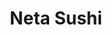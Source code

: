 ---
layout: place
title: "Neta Sushi"
permalink: /illinois/park-ridge/neta-sushi.html
stateAbbr: IL
stateName: Illinois
cityName: Park Ridge
seo:
  name: "Neta Sushi"
  type: Restaurant
  links: null
description: "Neta Sushi serves delicious sushi in Park Ridge, Illinois. Try fresh Japanese dishes for a great dining experience. "
place_id: ChIJVSTVi5zJD4gRFI6zE7OR_jo
photos:
  - name: >-
      places/ChIJVSTVi5zJD4gRFI6zE7OR_jo/photos/AeeoHcJdpYVz7XM-eeeye0mcK-UMc_2RcfICVknAfD1SRSwF5K4V-rzG2yN5cHQu49wTLiJ0QNATz4QR2fgh4kobUOp1WbKOM0hp0GzMypFE5Fjxx54NwpCUiOtBwh0Tj0WfII1BMoOWpBF5loZXKZCtiJ537lhidBnCy23KE_A66SwryWaBGGqbPgUlc5e1xOgER0xw1ABW70IEdHLl5YLpY-3CJVuQR4isd2Gc5xEgS3xDCfgjMmEe5U50Saea-WZChWkL-bIbO-CKJKbAkCvuNlW2PPWBgBRTdi6ZdxKw3uD9MQ
    widthPx: 4032
    heightPx: 3024
    authorAttributions:
      - displayName: Neta Sushi
        uri: https://maps.google.com/maps/contrib/101004718400605852812
        photoUri: >-
          https://lh3.googleusercontent.com/a-/ALV-UjUH182t-4WbxONm2dF_J79UWWJQBlTAT0-iXAaPfT5tzKrbFJs=s100-p-k-no-mo
    flagContentUri: >-
      https://www.google.com/local/imagery/report/?cb_client=maps_api_places.places_api&image_key=!1e10!2sAF1QipNLMNXfQRLI1YRPA_ad5QYojTeiqyoyyPErxU0B&hl=en-US
    googleMapsUri: >-
      https://www.google.com/maps/place//data=!3m4!1e2!3m2!1sAF1QipNLMNXfQRLI1YRPA_ad5QYojTeiqyoyyPErxU0B!2e10!4m2!3m1!1s0x880fc99c8bd52455:0x3afe91b313b38e14
  - name: >-
      places/ChIJVSTVi5zJD4gRFI6zE7OR_jo/photos/AeeoHcKsSkKRIKLmCkG6fOXXYilvmasC8iDnOsAxXNmtBm54Ji6SxaWImtM71zkG6-N6agDpFYSmWOU_-ZxUrBF0YDdjp0amvTkiR3wyFiAryXEnWEFO-I-Dez8WM0UoXyG3X3P8885xHKm_J2NkuJXTh2BVYZdOu7e9dEqP4IIyybVEi9HBBho9N7PBTmt_CmJ-eeYGa6GF6xN109rfWxPSl2J9zciAFmG3zWfpOkwxnC_xxgUlGOTa5vnh4SVme5WAemqPcGgfueUffZ7iuReWk8Heb31MoUqef305HmG66g7Dhw
    widthPx: 3024
    heightPx: 2621
    authorAttributions:
      - displayName: Neta Sushi
        uri: https://maps.google.com/maps/contrib/101004718400605852812
        photoUri: >-
          https://lh3.googleusercontent.com/a-/ALV-UjUH182t-4WbxONm2dF_J79UWWJQBlTAT0-iXAaPfT5tzKrbFJs=s100-p-k-no-mo
    flagContentUri: >-
      https://www.google.com/local/imagery/report/?cb_client=maps_api_places.places_api&image_key=!1e10!2sAF1QipPDPubD_aWUNkLB7kYs_jnAYAQpHpmKMiNMWFRK&hl=en-US
    googleMapsUri: >-
      https://www.google.com/maps/place//data=!3m4!1e2!3m2!1sAF1QipPDPubD_aWUNkLB7kYs_jnAYAQpHpmKMiNMWFRK!2e10!4m2!3m1!1s0x880fc99c8bd52455:0x3afe91b313b38e14
  - name: >-
      places/ChIJVSTVi5zJD4gRFI6zE7OR_jo/photos/AeeoHcIF_S3S4NzJNjzUIYWjiCLb9Grb6mVoToF3NeLhY1vLeyErixovLZbifx1N1Rmr6P5LnkRPt3y6np2D8WwgSkr9gTNnG7MPCO0tZExySfyhBetQoTxuYRJuYeE7BOATwsFeembBrIpjnhBA0CClApKdhDdcH-oqYU0OyJTGi0JrF3xjkU6-bcYv9OITVEOUYP1wLvt6sbHS2lzCIy8apt0FOYhek1v53I0_xFrgQGVG0sfVK3JK3_MiiW5ShhmBxpcwD6wJHP_aC--8KdatwA7NNIjUasSum48FnypLZ8byW1QtlMUEccs_DouM3lIFfMuFhgZAx6Juhg5xF1FZuwP17aqdTDImAQzXVHZGz4NqFyESKGJfcs5YCn5jbbpkwrzp4J44rlkI4ER001w3GC90luKxusD2kkP55DRQ371__A
    widthPx: 3600
    heightPx: 4800
    authorAttributions:
      - displayName: R Mavrenkov
        uri: https://maps.google.com/maps/contrib/106014210415761381260
        photoUri: >-
          https://lh3.googleusercontent.com/a-/ALV-UjVV2cafn1cdaCrNk21NWVxcfAmtGEnFGdXdMH6npGZcr9ZBvxE=s100-p-k-no-mo
    flagContentUri: >-
      https://www.google.com/local/imagery/report/?cb_client=maps_api_places.places_api&image_key=!1e10!2sCIHM0ogKEICAgMDwj5uCdA&hl=en-US
    googleMapsUri: >-
      https://www.google.com/maps/place//data=!3m4!1e2!3m2!1sCIHM0ogKEICAgMDwj5uCdA!2e10!4m2!3m1!1s0x880fc99c8bd52455:0x3afe91b313b38e14
  - name: >-
      places/ChIJVSTVi5zJD4gRFI6zE7OR_jo/photos/AeeoHcL0yHH3yhPADRklnws69VvNvm8dry2H8T21EahrLHPKWlDMLrLUUREjaAGd3gDcUxj299aW2htGDsUH5nF31352s08GKDyUVPxnVXr5qKCP8xGSsHqaod8jE28zfQRlI60qofzuTBvWk3aKljLhXRtpF4Z1Z4YCJsdIowbORI80hD5QkhEueL0uv4_5ALfJQfUL8yqq6uZpXr2iYf9fpHoGJXQOofEB5VaP5nGBxhwhotKIYqVlsO8iXmso14GrDXpLhzyyESs_rutg0WqLbWuj5GXJ1DU4ulOfmV0loBnvVQ
    widthPx: 2356
    heightPx: 2363
    authorAttributions:
      - displayName: Neta Sushi
        uri: https://maps.google.com/maps/contrib/101004718400605852812
        photoUri: >-
          https://lh3.googleusercontent.com/a-/ALV-UjUH182t-4WbxONm2dF_J79UWWJQBlTAT0-iXAaPfT5tzKrbFJs=s100-p-k-no-mo
    flagContentUri: >-
      https://www.google.com/local/imagery/report/?cb_client=maps_api_places.places_api&image_key=!1e10!2sAF1QipMzVt-2yMHG0OTupXQdz9vksEHLztqwU8GQu7ab&hl=en-US
    googleMapsUri: >-
      https://www.google.com/maps/place//data=!3m4!1e2!3m2!1sAF1QipMzVt-2yMHG0OTupXQdz9vksEHLztqwU8GQu7ab!2e10!4m2!3m1!1s0x880fc99c8bd52455:0x3afe91b313b38e14
  - name: >-
      places/ChIJVSTVi5zJD4gRFI6zE7OR_jo/photos/AeeoHcJcs0xlAjh0y3rbXiB40sl62hEe7JUVc5YnfN4vPa8vB1NApahAnffaX9dNHpJ5D_V34z1CLMO5m7LwFLFnnAeqH1QbBpO4hH_uJ_jfOmuVXSy8n5vMpV7_j_Ty8h5hxMFNvYq7bJq8Sopv2F9apJRqkjino8Y8QbGoUxpaZCuKHmJP3oseAfMskD_VnLtc7rUHYAQrH3Le3t1Ea3owkPbooO6Mb9o-4BI02QBYemPXjWXY5wY9ijyX4EeP9a7SNQc_Z5ZMmCZWKxI_ye_up5lUEpSazxM0PWFItEIxK3LMXg
    widthPx: 4032
    heightPx: 3024
    authorAttributions:
      - displayName: Neta Sushi
        uri: https://maps.google.com/maps/contrib/101004718400605852812
        photoUri: >-
          https://lh3.googleusercontent.com/a-/ALV-UjUH182t-4WbxONm2dF_J79UWWJQBlTAT0-iXAaPfT5tzKrbFJs=s100-p-k-no-mo
    flagContentUri: >-
      https://www.google.com/local/imagery/report/?cb_client=maps_api_places.places_api&image_key=!1e10!2sAF1QipPimkCXX4bKU3aTT_7gI-Mzrc_421cnzOcZ7Gx1&hl=en-US
    googleMapsUri: >-
      https://www.google.com/maps/place//data=!3m4!1e2!3m2!1sAF1QipPimkCXX4bKU3aTT_7gI-Mzrc_421cnzOcZ7Gx1!2e10!4m2!3m1!1s0x880fc99c8bd52455:0x3afe91b313b38e14
  - name: >-
      places/ChIJVSTVi5zJD4gRFI6zE7OR_jo/photos/AeeoHcK9UlL3C9kqTFJW1_tzDWtFHM0ND3yEaNeKJMYexjWKnz39N6tHB3PVWnAvUuU-Exor-8qQxZcO9q545J9wajH5_NhpBojHxhJ0HshWrZaJ1M8LLfsvSpSG-90qXSMzkWAVkTIMorDHQ156Csw2IgZklTm1EqGYygrIDOhatyuJftMXAikYZj7CtB12EMXmcUD2Lvd9LFdumIhW1WQ5WzZMkGjr9gorJJtGNG4-Ty9vuW7Ch_WkVAMI3iPFM27MRNBtZYSp8rnjIvjZimno8r1wHjzYK-DzAj4k7w60CoaCTl7nApqsjJ5-_53uxFnTv9iUCiplfU0glbleNsN2igXarkzoKEGmCiWWCBFAWJZUnHe5pDaK8xL0VecwuMeeSdfWu63aAgW3RUc7rhrH381qMmZuLN8M-qgvB4HgwIob2dDC
    widthPx: 4032
    heightPx: 3024
    authorAttributions:
      - displayName: Joseph Lee
        uri: https://maps.google.com/maps/contrib/112418281184841803762
        photoUri: >-
          https://lh3.googleusercontent.com/a-/ALV-UjVEhGEMbMxdSK-kOPV0anhFS7YVAiCo2f2c0N3jgPjvU2wiOZ7w=s100-p-k-no-mo
    flagContentUri: >-
      https://www.google.com/local/imagery/report/?cb_client=maps_api_places.places_api&image_key=!1e10!2sCIHM0ogKEICAgICPkp2V4AE&hl=en-US
    googleMapsUri: >-
      https://www.google.com/maps/place//data=!3m4!1e2!3m2!1sCIHM0ogKEICAgICPkp2V4AE!2e10!4m2!3m1!1s0x880fc99c8bd52455:0x3afe91b313b38e14
  - name: >-
      places/ChIJVSTVi5zJD4gRFI6zE7OR_jo/photos/AeeoHcLn2pJt4YEXouJm-rQlOiaB-A9TbEJewGezwr5GEReaZcGXMF0aAm8dKJV1AFL1Lv_SfZpenzBRxhbNtpOHrqbv7e0pmIvXTgXA96KoOhfHN1HgAN4dykCY62AHdDFkTz0KkIBa7hZd3oSKlamoNFym1HmPbT_HzVOHtp72oC9IP-ov3Faautujz5TUM0yiY4Tw20fb2sgkd6xJ-RUK4SOdCltAjy719XKsWaavajbqKroCVaEnBf4qlMit7Cv_TkL8Hxllr5PCSre9_n9vdBwNbxXhwVi_dimspZmcJwFJoCIoRYjNgi0JRUHVfVfg2FyW4SZc1hIgva8mkmp1THaPOK1WPHvHNmYDmp1-Md43XGjJlKT5ETj2SRGMiZNL3i5exy59fEtXaH16aBXn8scxbZVQQntvLvP5gDrqJiZahA
    widthPx: 4000
    heightPx: 3000
    authorAttributions:
      - displayName: Woo Kim
        uri: https://maps.google.com/maps/contrib/104118686201178543333
        photoUri: >-
          https://lh3.googleusercontent.com/a-/ALV-UjVPD2044RgIsOhH8wTqC37KsesahZBmaVavWcHzGFOM2N3Cb3v3IA=s100-p-k-no-mo
    flagContentUri: >-
      https://www.google.com/local/imagery/report/?cb_client=maps_api_places.places_api&image_key=!1e10!2sCIHM0ogKEICAgICbzraaBA&hl=en-US
    googleMapsUri: >-
      https://www.google.com/maps/place//data=!3m4!1e2!3m2!1sCIHM0ogKEICAgICbzraaBA!2e10!4m2!3m1!1s0x880fc99c8bd52455:0x3afe91b313b38e14
  - name: >-
      places/ChIJVSTVi5zJD4gRFI6zE7OR_jo/photos/AeeoHcIoF-PQZQTS3m62PDFxBbmCGW71EE2dedAszEjEgUflwEXplr1MiG9wQXidLLgJCjsxXDKk_ZNLwYs67yaFCNdO4cd6FtUfZAWXB1idwZYSp28r3sLOwLibvjyTkFshwoS2EETWeJwCkoTOujrZW-AT3XiQTF6047RzJ062mFLTk4Wv13ZUS84zM-7qcAW2_VeTlA9KBDYa3Q-05jLw7UnihLQi4zx9YuCipHXjG4geOC3Mw5QL0WBerxV7ZP83qtefc3VaBMkdqZsFB519SjV3pqIbwcDj4NtleJnBYl6NvZG1mcGZqo6ipzyJtjphhnVDN_S1ubozM8v6OsGTgSna4El2y6ghgYqfMVX9S8gL6QVFXJYwmGxn8WNwWtghlhMPTpi3OAaV2Uo0KROolHSQSsEq1NerhJplxkOlWBQ
    widthPx: 3600
    heightPx: 4800
    authorAttributions:
      - displayName: Charlotte
        uri: https://maps.google.com/maps/contrib/116158302249945646553
        photoUri: >-
          https://lh3.googleusercontent.com/a/ACg8ocKr8y5V7gpP7LBKXcMghO-eMv7yh87Dnxky7AYfTGAY3C9nag=s100-p-k-no-mo
    flagContentUri: >-
      https://www.google.com/local/imagery/report/?cb_client=maps_api_places.places_api&image_key=!1e10!2sCIHM0ogKEICAgID7lMfrZg&hl=en-US
    googleMapsUri: >-
      https://www.google.com/maps/place//data=!3m4!1e2!3m2!1sCIHM0ogKEICAgID7lMfrZg!2e10!4m2!3m1!1s0x880fc99c8bd52455:0x3afe91b313b38e14
  - name: >-
      places/ChIJVSTVi5zJD4gRFI6zE7OR_jo/photos/AeeoHcJBxWdylbCZFAY9xb6McJiHUPB9n9x4ciVwDEWmVHha8oi5wFqCqGUwWVFcQJqc5fsNS4o3A8f6STPmpJOZ2ruSy4_k--p5eQsbZFFm3x3ZK3I9Or62y9R2wgqf3TiLfza00xmzNLfxD5p8-aPXYCs4Syl8YISh8SJ59ljDpp_Jnga8JncgEna6xOKpRuIth8nEIjDw81ymhAfFcbkrq3W2KzyM9SoyBRNFtXAgH989VYN4R4ll8qTAm8gFD5U4t0_9JeV4qWkIeCnSxIocHWJrG6Al2ZSCFkqgRIMqLAFeo3loWqc-MfMXnXxP4uPCLYRn6__EFfJBnYQ7OuI-WGxcmBCPO02fufuby39QVZUmrm_VTxM3e34wrylH9CSUw8_ThBtR-5evAcSzSrNNaaIEH_GnJ-D5XbifW7p4lGzWGw-B
    widthPx: 4624
    heightPx: 3472
    authorAttributions:
      - displayName: Todor Krecu
        uri: https://maps.google.com/maps/contrib/104312364047482983516
        photoUri: >-
          https://lh3.googleusercontent.com/a-/ALV-UjXXk8olZBXN75nWz5H6ING-4xY1i1AARgSOaVszYuvDz6adJ3KGCw=s100-p-k-no-mo
    flagContentUri: >-
      https://www.google.com/local/imagery/report/?cb_client=maps_api_places.places_api&image_key=!1e10!2sCIHM0ogKEICAgIDnyo2A8AE&hl=en-US
    googleMapsUri: >-
      https://www.google.com/maps/place//data=!3m4!1e2!3m2!1sCIHM0ogKEICAgIDnyo2A8AE!2e10!4m2!3m1!1s0x880fc99c8bd52455:0x3afe91b313b38e14
  - name: >-
      places/ChIJVSTVi5zJD4gRFI6zE7OR_jo/photos/AeeoHcL08fvmacB9G3ISvbyJCCDc9-pBUvAN-Dts_Ak5_ZhTGe1JC6hrQw1usCcKnTFa_Mc7nqiTZ0IbMiolqplfAVqGnxyyLpJd0PzyZlfW9taE4Zt7noTX0iJz7TmpvErk-Ko1w1A-tpWENoMbpBaGTZ5KoQxwU80ET15IUUBt7iZmB0fOO7PwsA1LCtLT6I5b9n6UmCLXUUhJuSVo_fuPj8gCc0VO1RkKJ57VI_PS7CJKIfCGV0ICCK-glwtJ-RJzr8u50YHzH1PAHkS656fH3pfgitvnCvNIpOThThMmufMioldU3IUMUHVEvtn8Nnl8m-sSRQGJPRnsC_ATtlgWSqH3hrCjIy2yjJsD-Vm66ZRV8FjVa3uiQhcOj1F-afGncgld6myDmmI77pSdQKgyyqOiNLy0xZqYCF_KbcjEO8VsTg
    widthPx: 3600
    heightPx: 4800
    authorAttributions:
      - displayName: kyung kim
        uri: https://maps.google.com/maps/contrib/110135555502598590101
        photoUri: >-
          https://lh3.googleusercontent.com/a/ACg8ocIK06IJwh9VlsO_jvOF2Y-vj6TqXa_HHGPBc2ilrldgtqFSGQ=s100-p-k-no-mo
    flagContentUri: >-
      https://www.google.com/local/imagery/report/?cb_client=maps_api_places.places_api&image_key=!1e10!2sCIHM0ogKEICAgICbl7-ecQ&hl=en-US
    googleMapsUri: >-
      https://www.google.com/maps/place//data=!3m4!1e2!3m2!1sCIHM0ogKEICAgICbl7-ecQ!2e10!4m2!3m1!1s0x880fc99c8bd52455:0x3afe91b313b38e14
address: 35 S Prospect Ave, Park Ridge, IL 60068, USA
street: 35 S Prospect Ave
city: Park Ridge
state: IL
zip: '60068'
country: USA
neighborhood: null
latitude: '42.009934'
longitude: '-87.830165'
accessibility_options:
  wheelchairAccessibleParking: true
business_status: OPERATIONAL
name: Neta Sushi
google_maps_links:
  directionsUri: >-
    https://www.google.com/maps/dir//''/data=!4m7!4m6!1m1!4e2!1m2!1m1!1s0x880fc99c8bd52455:0x3afe91b313b38e14!3e0
  placeUri: https://maps.google.com/?cid=4250995296600034836
  writeAReviewUri: >-
    https://www.google.com/maps/place//data=!4m3!3m2!1s0x880fc99c8bd52455:0x3afe91b313b38e14!12e1
  reviewsUri: >-
    https://www.google.com/maps/place//data=!4m4!3m3!1s0x880fc99c8bd52455:0x3afe91b313b38e14!9m1!1b1
  photosUri: >-
    https://www.google.com/maps/place//data=!4m3!3m2!1s0x880fc99c8bd52455:0x3afe91b313b38e14!10e5
primary_type: Sushi Restaurant
opening_hours:
  regular: null
  current: null
secondary_opening_hours:
  regular:
    weekdayDescriptions: null
    type: null
  current:
    weekdayDescriptions: null
    type: null
phone: null
price_level: null
price_range: null
rating: null
rating_count: 0
website: null
reviews: null
parking_options: null
payment_options: null
allow_dogs: null
curbside_pickup: null
delivery: null
dine_in: null
good_for_children: null
good_for_groups: null
good_for_sports: null
live_music: null
menu_for_children: null
outdoor_seating: null
reservable: null
restroom: null
serves_beer: null
serves_breakfast: null
serves_brunch: null
serves_cocktails: null
serves_coffee: null
serves_dinner: null
serves_dessert: null
serves_lunch: null
serves_vegetarian_food: null
serves_wine: null
takeout: null
update_category: essentials
summary: null

---